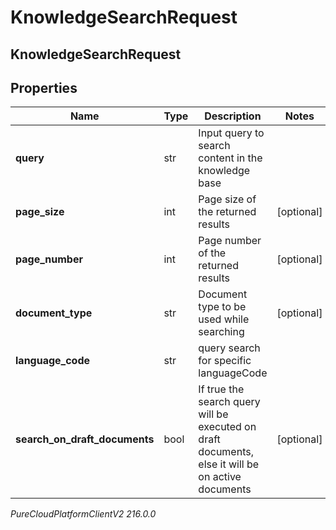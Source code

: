 # KnowledgeSearchRequest

## KnowledgeSearchRequest

## Properties

|Name | Type | Description | Notes|
|------------ | ------------- | ------------- | -------------|
| **query** | str | Input query to search content in the knowledge base | |
| **page_size** | int | Page size of the returned results | [optional] |
| **page_number** | int | Page number of the returned results | [optional] |
| **document_type** | str | Document type to be used while searching | [optional] |
| **language_code** | str | query search for specific languageCode | |
| **search_on_draft_documents** | bool | If true the search query will be executed on draft documents, else it will be on active documents | [optional] |



_PureCloudPlatformClientV2 216.0.0_
